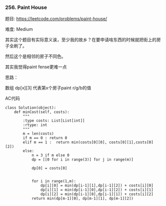 ### 256. Paint House

题目:
<https://leetcode.com/problems/paint-house/>

难度:
Medium



其实这个题目有实际意义诶，至少我的故乡？在要申请啥东西的时候就把街上的房子全刷了。

然后这个是相邻的房子不同色。



其实我觉得paint fense更难一点



思路：

数组 dp\[x][3] 代表第x个房子paint r/g/b的值



AC代码

```
class Solution(object):
    def minCost(self, costs):
        """
        :type costs: List[List[int]]
        :rtype: int
        """
        m = len(costs)
        if m == 0 : return 0
        elif m == 1 :  return min(costs[0][0], costs[0][1],costs[0][2])
    	else:
	        n = 3 if m else 0
	        dp = [[0 for i in range(3)] for j in range(m)]

	        dp[0] = costs[0]

	        
	        for i in range(1,m):
	        	dp[i][0] = min(dp[i-1][1],dp[i-1][2]) + costs[i][0]
	        	dp[i][1] = min(dp[i-1][0],dp[i-1][2]) + costs[i][1]
	        	dp[i][2] = min(dp[i-1][0],dp[i-1][1]) + costs[i][2]
	        return min(dp[m-1][0], dp[m-1][1], dp[m-1][2])

```





